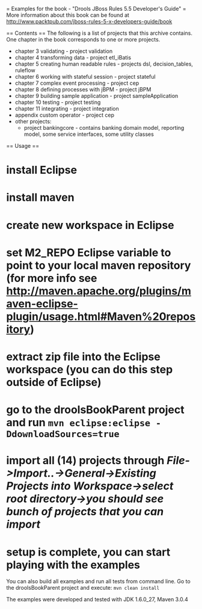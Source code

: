 = Examples for the book - "Drools JBoss Rules 5.5 Developer's Guide" = 
More information about this book can be found at http://www.packtpub.com/jboss-rules-5-x-developers-guide/book

== Contents ==
The following is a list of projects that this archive contains.
One chapter in the book corresponds to one or more projects. 

 * chapter 3 validating - project validation
 * chapter 4 transforming data - project etl_iBatis
 * chapter 5 creating human readable rules - projects dsl, decision_tables, ruleflow
 * chapter 6 working with stateful session - project stateful
 * chapter 7 complex event processing - project cep
 * chapter 8 defining processes with jBPM - project jBPM
 * chapter 9 building sample application - project sampleApplication
 * chapter 10 testing - project testing
 * chapter 11 integrating - project integration
 * appendix custom operator - project cep
 * other projects:
   * project bankingcore - contains banking domain model, reporting model, some service interfaces, some utility classes

== Usage ==
 # install Eclipse
 # install maven
 # create new workspace in Eclipse
 # set M2_REPO Eclipse variable to point to your local maven repository (for more info see http://maven.apache.org/plugins/maven-eclipse-plugin/usage.html#Maven%20repository)
 # extract zip file into the Eclipse workspace (you can do this step outside of Eclipse)
 # go to the droolsBookParent project and run `mvn eclipse:eclipse -DdownloadSources=true`
 # import all (14) projects through _File->Import..->General->Existing Projects into Workspace->select root directory->you should see bunch of projects that you can import_
 # setup is complete, you can start playing with the examples

You can also build all examples and run all tests from command line. Go to the droolsBookParent project and execute:
`mvn clean install` 

The examples were developed and tested with JDK 1.6.0_27, Maven 3.0.4 
